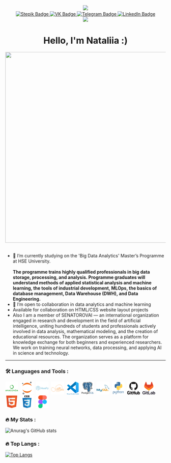 <div id="header" align="center">
  <img src="https://media1.giphy.com/media/v1.Y2lkPTc5MGI3NjExOTg4cncwejZ6bngxMDR5d2F5YThqNG5icnVidnYxNjJmaDBwbDJnZCZlcD12MV9pbnRlcm5hbF9naWZfYnlfaWQmY3Q9cw/Y06e2KFCG48qwNMGK2/giphy.gif" width="100"/>
</div>

<div id="badges" align="center">
   <a href="https://stepik.org/users/576574712/profile" target="_blank" rel="noopener noreferrer">
    <img src="https://media1.giphy.com/media/v1.Y2lkPTc5MGI3NjExcDZuamhjbGNjdDYxZGxibjgzNTFmdnN2d3lzNXV2bnR0NjVhZ2doeCZlcD12MV9pbnRlcm5hbF9naWZfYnlfaWQmY3Q9Zw/l17COzMeI88CHPfBLg/giphy.gif" width="50" alt="Stepik Badge"/>
  </a>
  <!-- VK -->
  <a href="https://vk.com/nataliiia_bo" target="_blank">
    <img src="https://gifs.obs.ru-moscow-1.hc.sbercloud.ru/f078ac6ec27d1899b6c4a0dab9e4f7c68788855b8ba1bcf4f50fd64974d50d2a.gif" width="50" alt="VK Badge"/>
  </a>
  <!-- Telegram -->
  <a href="https://t.me/nataliiia_bo" target="_blank" rel="noopener noreferrer">
    <img src="https://gifs.obs.ru-moscow-1.hc.sbercloud.ru/0a5d7ec84c24146cf75aad080662db93a3ef7fa5da54c0685abdf791d71beaed.gif" width="50" alt="Telegram Badge"/>
  </a>
  <!-- LinkedIn -->
  <a href="https://www.linkedin.com/in/your-profile" target='_blank' rel="noopener noreferrer">
    <img src="https://img.shields.io/badge/LinkedIn-blue?style=for-the-badge&logo=linkedin&logoColor=white" alt="LinkedIn Badge"/>
  </a>
</div>

<div align="center">
    <img src="https://komarev.com/ghpvc/?username=nataliiia-bo&style=flat-square&color=green" alt=" "/>
</div>
<h1 align="center">
  <strong> Hello, I'm Nataliia :) </strong>
  <!-- <img src="https://media.giphy.com/media/hvRJCLFzcasrR4ia7z/giphy.gif" width="30px"/>-->
</h1>

<div align="center">
  <img src="https://media4.giphy.com/media/v1.Y2lkPTc5MGI3NjExbXR2emo1bXgxbHQxeXV4cDBicjg2N28ycGZ2b3hzM3prNnU4b3B6NiZlcD12MV9pbnRlcm5hbF9naWZfYnlfaWQmY3Q9Zw/lbcLMX9B6sTsGjUmS3/giphy.gif" width="600" height="600"/>
</div>

## 

- 🌱 I’m currently studying on the 'Big Data Analytics' Master’s Programme at HSE University.<br><br>
<strong>The programme trains highly qualified professionals in big data storage, processing, and analysis. Programme graduates will understand methods of applied statistical analysis and machine learning, the tools of industrial development, MLOps, the basics of database management, Data Warehouse (DWH), and Data Engineering.</strong>
- 👯 I’m open to collaboration in data analytics and machine learning
- Available for collaboration on HTML/CSS website layout projects
- Also I am a member of SENATOROVAI — an international organization engaged in research and development in the field of artificial intelligence, uniting hundreds of students and professionals actively involved in data analysis, mathematical modeling, and the creation of educational resources. The organization serves as a platform for knowledge exchange for both beginners and experienced researchers. We work on training neural networks, data processing, and applying AI in science and technology.
<!-- - 🔭 I’m currently working on ...
- 🤔 I’m looking for help with ...
- 💬 Ask me about ...
- ⚡ Fun fact: ...
> -->

---

### :hammer_and_wrench: Languages and Tools :

<div>
  <img src="https://github.com/devicons/devicon/blob/master/icons/anaconda/anaconda-original-wordmark.svg" title="anaconda" alt="anaconda" width="40" height="40"/>&nbsp;
  <img src="https://github.com/devicons/devicon/blob/master/icons/jupyter/jupyter-original.svg" title="jupyter" alt="jupyter" width="40" height="40"/>&nbsp;
  <img src="https://github.com/devicons/devicon/blob/master/icons/numpy/numpy-line-wordmark.svg" title="numpy" alt="numpy" width="40" height="40"/>&nbsp;
  <img src="https://github.com/devicons/devicon/blob/master/icons/scikitlearn/scikitlearn-line.svg" title="scikitlearn" alt="scikitlearn" width="40" height="40"/>&nbsp;
  <img src="https://github.com/devicons/devicon/blob/master/icons/vscode/vscode-original-wordmark.svg" title="vscode"  alt="vscode" width="40" height="40"/>&nbsp;
  <img src="https://github.com/devicons/devicon/blob/master/icons/postgresql/postgresql-original-wordmark.svg" title="postgres"  alt="postgres" width="40" height="40"/>&nbsp;
  <img src="https://github.com/devicons/devicon/blob/master/icons/mysql/mysql-original-wordmark.svg" title="MySQL"  alt="MySQL" width="40" height="40"/>&nbsp;
  <img src="https://github.com/devicons/devicon/blob/master/icons/python/python-original-wordmark.svg" title="python" alt="python" width="40" height="40"/>&nbsp;
  <img src="https://github.com/devicons/devicon/blob/master/icons/github/github-original-wordmark.svg" title="Github" alt="Github" width="40" height="40"/>&nbsp;
  <img src="https://github.com/devicons/devicon/blob/master/icons/gitlab/gitlab-original-wordmark.svg" title="Gitlub" alt="Gitlub" width="40" height="40"/>&nbsp;
  <img src="https://github.com/devicons/devicon/blob/master/icons/html5/html5-original.svg" title="HTML5" alt="HTML" width="40" height="40"/>&nbsp;
  <img src="https://github.com/devicons/devicon/blob/master/icons/css3/css3-original-wordmark.svg" title="css3" alt="css3" width="40" height="40"/>&nbsp;
  <img src="https://github.com/devicons/devicon/blob/master/icons/figma/figma-original.svg" title="figma"  alt="figma" width="40" height="40"/>&nbsp;
</div>

### 🔥 My Stats :

![Anurag's GitHub stats](https://github-readme-stats.vercel.app/api?username=nataliiia-bo&show_icons=true&theme=dark)

### 🔥 Top Langs :

[![Top Langs](https://github-readme-stats.vercel.app/api/top-langs/?username=nataliiia-bo&layout=compact&theme=vision-friendly-dark)]( https://github.com/anuraghazra/github-readme-stats )



